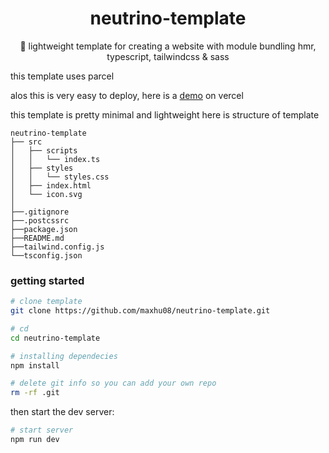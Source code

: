 <div align="center">

# neutrino-template

🌌 lightweight template for creating a website with module bundling hmr, typescript, tailwindcss & sass

</div>

this template uses parcel

alos this is very easy to deploy, here is a [demo](https://neutrino-template.vercel.app/) on vercel

this template is pretty minimal and lightweight here is structure of template

```
neutrino-template
├── src
│   ├── scripts
│   │   └── index.ts
│   ├── styles
│   │   └── styles.css
│   ├── index.html
│   └── icon.svg
│
├──.gitignore
├──.postcssrc
├──package.json
├──README.md
├──tailwind.config.js
└──tsconfig.json
```

### getting started

```bash
# clone template
git clone https://github.com/maxhu08/neutrino-template.git

# cd
cd neutrino-template

# installing dependecies
npm install

# delete git info so you can add your own repo
rm -rf .git
```

then start the dev server:

```bash
# start server
npm run dev
```
